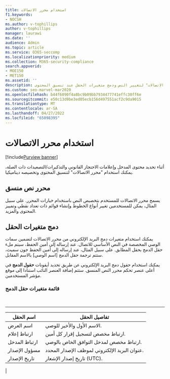 ```yaml
---
title: استخدام محرر الاتصالات
f1.keywords:
- NOCSH
ms.author: v-tophillips
author: v-tophillips
manager: laurawi
ms.date: ''
audience: Admin
ms.topic: article
ms.service: O365-seccomp
ms.localizationpriority: medium
ms.collection: M365-security-compliance
search.appverid:
- MOE150
- MET150
ms.assetid: ''
description: استخدم "محرر الاتصالات" لتغيير النص ودمج متغيرات الحقل عند تنسيق المحتوى.
ms.custom: seo-marvel-mar2020
ms.openlocfilehash: b44f6090f4a8bc9b09bb7934477741effc30ff6e
ms.sourcegitcommit: e50c13d9be3ed05ecb156d497551acf2c9da9015
ms.translationtype: MT
ms.contentlocale: ar-SA
ms.lasthandoff: 04/27/2022
ms.locfileid: "65098395"
---
```

# <a name="use-the-communications-editor"></a>استخدام محرر الاتصالات

[!include[Purview banner](../includes/purview-rebrand-banner.md)]

أثناء تحديد محتوى المدخل وإعلامات الاحتجاز القانوني والتذكيرات/التصعيدات ذات الصلة، يمكنك استخدام "محرر الاتصالات" لتنسيق المحتوى وتخصيصه ديناميكيا.

## <a name="rich-text-editor"></a>محرر نص منسق

يسمح محرر الاتصالات للمستخدم بتخصيص النص باستخدام خيارات المحرر. على سبيل المثال، يمكن للمستخدمين تغيير أنواع الخطوط وإنشاء قوائم ذات تعداد نقطي وتمييز المحتوى والمزيد.

## <a name="merge-field-variables"></a>دمج متغيرات الحقل

يمكنك استخدام متغيرات دمج البريد الإلكتروني من محرر الاتصالات لتضمين سمات الوصي المخصصة في النص الأساسي للاتصال. عند إرساله إلى أمين الحفظ، سيتم ملء حقل الدمج بحقل المطابق. على سبيل المثال، عند إرساله إلى أمين الحفظ جون سميث، ستتم ترجمة حقل الدمج [اسم الوصي] بالاسم المقابل.

يمكنك استخدام حقول دمج البريد الإلكتروني عن طريق تحديد أيقونات **حقول الدمج** في أعلى عنصر تحكم محرر النص المنسق. ستتم إضافة العنصر النائب استنادا إلى موقع مؤشر المستخدمين.

### <a name="list-of-merge-field-variables"></a>قائمة متغيرات حقل الدمج

<br>

****

|اسم الحقل|تفاصيل الحقل|
|---|---|
|اسم العرض|الاسم الأول والأخير للوصي.|
|ارتباط إعلام|ارتباط مخصص لتسجيل إقرار كل أمين.|
|ارتباط المدخل|ارتباط مخصص لمدخل التوافق الخاص بالوصي.|
|مسؤول الإصدار|عنوان البريد الإلكتروني لموظف الإصدار المحدد.|
|تاريخ الإصدار|تاريخ إصدار الإشعار (UTC).|
|
